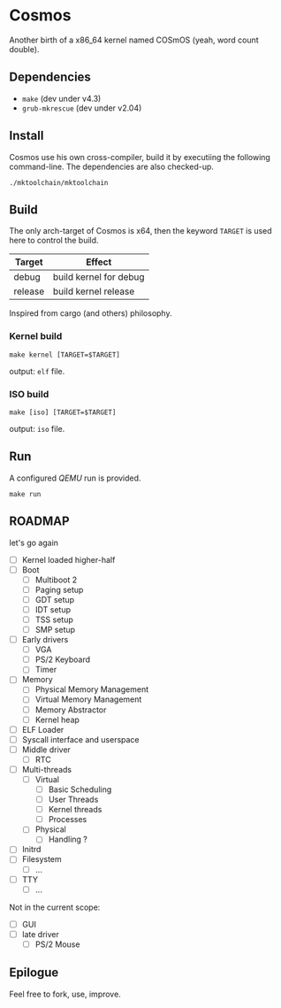 # Cosmos

Another birth of a x86_64 kernel named COSmOS (yeah, word count double).

## Dependencies

  * `make` (dev under v4.3)
  * `grub-mkrescue` (dev under v2.04)

## Install

Cosmos use his own cross-compiler, build it by executiing the following command-line.
The dependencies are also checked-up.

`./mktoolchain/mktoolchain`

## Build

The only arch-target of Cosmos is x64, then the keyword `TARGET` is used here to control the build.

| Target     | Effect                 |
|------------|------------------------|
| debug      | build kernel for debug |
| release    | build kernel release   |

Inspired from cargo (and others) philosophy.

### Kernel build

`make kernel [TARGET=$TARGET]`

output: `elf` file.

### ISO build

`make [iso] [TARGET=$TARGET]`

output: `iso` file.

## Run

A configured *QEMU* run is provided.

`make run`

## ROADMAP

let's go again

- [ ] Kernel loaded higher-half
- [ ] Boot
  - [ ] Multiboot 2
  - [ ] Paging setup
  - [ ] GDT setup
  - [ ] IDT setup
  - [ ] TSS setup
  - [ ] SMP setup
- [ ] Early drivers
  - [ ] VGA
  - [ ] PS/2 Keyboard
  - [ ] Timer
- [ ] Memory
  - [ ] Physical Memory Management
  - [ ] Virtual Memory Management
  - [ ] Memory Abstractor
  - [ ] Kernel heap
- [ ] ELF Loader
- [ ] Syscall interface and userspace
- [ ] Middle driver
  - [ ] RTC
- [ ] Multi-threads
  - [ ] Virtual
    - [ ] Basic Scheduling
    - [ ] User Threads
    - [ ] Kernel threads
    - [ ] Processes
  - [ ] Physical
    - [ ] Handling ?
- [ ] Initrd
- [ ] Filesystem
  - [ ] ...
- [ ] TTY
  - [ ] ...

Not in the current scope:

- [ ] GUI
- [ ] late driver
  - [ ] PS/2 Mouse

## Epilogue

Feel free to fork, use, improve.